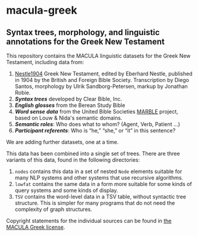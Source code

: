 # macula-greek
## Syntax trees, morphology, and linguistic annotations for the Greek New Testament

This repository contains the MACULA linguistic datasets for the Greek New Testament, including data from:

1. [Nestle1904](https://github.com/biblicalhumanities/Nestle1904) Greek New Testament, edited by Eberhard Nestle, published in 1904 by the British and Foreign Bible Society. Transcription by Diego Santos, morphology by Ulrik Sandborg-Petersen, markup by Jonathan Robie. 
2. **_Syntax trees_** developed by Clear Bible, Inc.
3. **_English glosses_** from the Berean Study Bible
4. **_Word sense data_** from the United Bible Societies [MARBLE](https://semanticdictionary.org/) project, based on Louw & Nida's semantic domains.
5. **_Semantic roles_**: Who does what to whom? (Agent, Verb, Patient …)
6. **_Participant referents_**: Who is “he,” “she,” or “it” in this sentence?

We are adding further datasets, one at a time. 

This data has been combined into a single set of trees.  There are three variants of this data, found in the following directories:

1. `nodes` contains this data in a set of nested `Node` elements suitable for many NLP systems and other systems that use recursive algorithms.
2. `lowfat` contains the same data in a form more suitable for some kinds of query systems and some kinds of display.  
3. `TSV` contains the word-level data in a TSV table, without syntactic tree structure.  This is simpler for many programs that do not need the complexity of graph structures.

Copyright statements for the individual sources can be found in [the MACULA Greek license](LICENSE.md).
